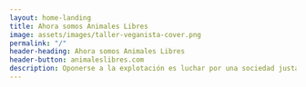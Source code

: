 ```yaml
---
layout: home-landing
title: Ahora somos Animales Libres
image: assets/images/taller-veganista-cover.png
permalink: "/"
header-heading: Ahora somos Animales Libres
header-button: animaleslibres.com
description: Oponerse a la explotación es luchar por una sociedad justa. Acá está toda la información que necesitas para unirte a la lucha por la liberación colectiva, desde tus hábitos de vida y tu participación ciudadana.
---
```

